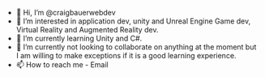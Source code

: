 - 👋 Hi, I’m @craigbauerwebdev
- 👀 I’m interested in application dev, unity and Unreal Engine Game dev, Virtual Reality and Augmented Reality dev.
- 🌱 I’m currently learning Unity and C#.
- 💞️ I’m currently not looking to collaborate on anything at the moment but I am willing to make exceptions if it is a good learning experience.
- 📫 How to reach me - Email

<!---
craigbauerwebdev/craigbauerwebdev is a ✨ special ✨ repository because its `README.md` (this file) appears on your GitHub profile.
You can click the Preview link to take a look at your changes.
--->
